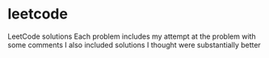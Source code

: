 # leetcode
LeetCode solutions
Each problem includes my attempt at the problem with some comments
I also included solutions I thought were substantially better
